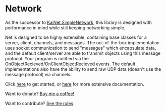# Network

As the successor to [KaiNet.SimpleNetwork](https://github.com/KaiNet-X/simple-network-library), this library is designed with 
performance in mind while still keeping networking simple.

Net is designed to be highly extensible, containing base classes for a server, client, channels, and messages. The out-of-the-box implementation uses socket communication to send "messages" which encapsulate data, and the default client/server are able to transmit objects using this message protocol. Your program is notified via the OnObjectRecieved/OnClientObjectRecieved events. The default implementations also have the ability to send raw UDP data (doesn't use the message protocol) via channels.

Click [here](https://github.com/KaiNet-X/Network/blob/master/gettingStarted.md) to get started, or [here]() for more extensive documentation.

Want to donate? [Buy me a coffee!](https://www.buymeacoffee.com/kainet)

Want to contribute? [See the rules]()
